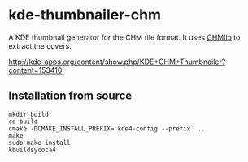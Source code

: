kde-thumbnailer-chm
===================

A KDE thumbnail generator for the CHM file format. It uses [CHMlib](http://www.jedrea.com/chmlib/) to extract the covers.

http://kde-apps.org/content/show.php/KDE+CHM+Thumbnailer?content=153410

Installation from source
------------------------

    mkdir build
    cd build
    cmake -DCMAKE_INSTALL_PREFIX=`kde4-config --prefix` ..
    make
    sudo make install
    kbuildsycoca4
